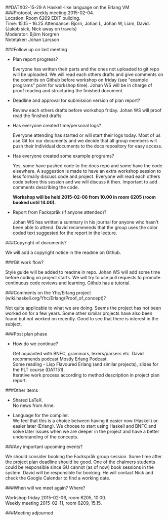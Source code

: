 ##DATX02-15-29 A Haskell-like language on the Erlang VM  
###Protocol, weekly meeting 2015-02-04.  
Location: Room 6209 EDIT building.  
Time: 15.15 - 16.25
Attendance: Björn, Johan L, Johan W, Liam, David.  
(Jakob sick, Nick away on travels)  
Moderator: Björn Norgren  
Notetaker: Johan Larsson


###Follow up on last meeting

  - Plan report progress?
    
    Everyone has written their parts and the ones not uploaded to git repo will be uploaded. We will read each others drafts and give comments on the commits on Github before workshop on friday (see "example programs" point for workshop time).
Johan WS will be in charge of proof reading and structuring the finished document.

  - Deadline and approval for submission version of plan report?

    Review each others drafts before workshop friday. Johan WS will proof read the finished drafts.

  - Has everyone created time/personal logs?

    Everyone attending has started or will start their logs today. Most of us use Git for our documents and we decide that all group members will push their individual documents to the docs repository for easy access. 

  - Has everyone created some example programs?

    Yes, some have pushed code to the docs repo and some have the code elsewhere. A suggestion is made to have an extra workshop session to less formally discuss code and project. Everyone will read each others code before this session and we will discuss it then. Important to add comments describing the code.

    **Workshop will be held 2015-02-06 from 10.00 in room 6205 (room booked until 14.00).**

  - Report from Fackspråk (if anyone attended)?

    Johan WS has written a summary in his journal for anyone who hasn't been able to attend. David recommends that the group uses the color coded text suggested for the report in the lecture.


###Copyright of documents?

We will add a copyright notice in the readme on Github.


###Git work flow?

Style guide will be added to readme in repo. Johan WS will add some time before coding on project starts.
We will try to use pull requests to promote continuous code reviews and learning. Github has a tutorial.


###Comments on the Yhc/Erlang project (wiki.haskell.org/Yhc/Erlang/Proof_of_concept)?

Not quite applicable to what we are doing. Seems the project has not been worked on for a few years. Some other similar projects have also been found but not worked on recently. Good to see that there is interest in the subject.


###Post plan phase

  - How do we continue?

    Get aquianted with BNFC, grammars, lexers/parsers etc.
    David recommends podcast Mostly Erlang Podcast.  
    Some reading - Lisp Flavoured Erlang (and similar projects), slides for the PLT course (DAT151).  
    Iterative work process according to method description in project plan report.  
    

###Other items

- Shared LaTeX.  
  No news from Arne.

- Language for the compiler.  
  We feel that this is a choice between having it easier now (Haskell) or easier later (Erlang).
  We choose to start using Haskell and BNFC and solve later issues when we are deeper in the project and have a better understanding of the concepts.

###Any important upcoming events?

We should consider booking the Fackspråk group session. Some time after the project plan deadline should be good. One of the chalmers students could be responsible since GU cannot (as of now) book sessions in the system.
David will be responsible for booking. He will contact Nick and check the Google Calendar to find a working date.


###When will we meet again? Where?

Workshop friday 2015-02-06, room 6205, 10.00.  
Weekly meeting 2015-02-11, room 6209, 15.15.


###Meeting adjourned
